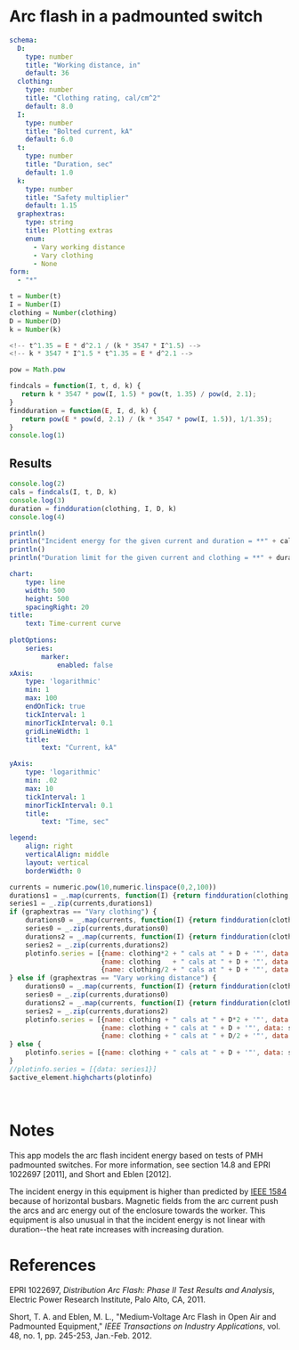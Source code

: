 
<!-- This is a trick to get the input form to the left of the results -->
<style media="screen" type="text/css">
.yamlresult {
    width: 15em; 
    float: left; 
    margin-right: 3em;
    margin-top: 1em;
    padding-left: 1em;
    padding-right: 1em;
    background-color: LightSteelBlue;
    line-height: 190%;
    -moz-border-radius: 10px;
    -webkit-border-radius: 10px;
    border-radius: 10px; 
    -khtml-border-radius: 10px;
}
</style>

# Arc flash in a padmounted switch

```yaml jquery=jsonForm name=frm
schema: 
  D:
    type: number
    title: "Working distance, in"
    default: 36
  clothing:
    type: number
    title: "Clothing rating, cal/cm^2"
    default: 8.0
  I:
    type: number
    title: "Bolted current, kA"
    default: 6.0
  t:
    type: number
    title: "Duration, sec"
    default: 1.0
  k:
    type: number
    title: "Safety multiplier"
    default: 1.15
  graphextras: 
    type: string
    title: Plotting extras
    enum: 
      - Vary working distance
      - Vary clothing
      - None
form: 
  - "*"
```


```js
t = Number(t)
I = Number(I)
clothing = Number(clothing)
D = Number(D)
k = Number(k)

<!-- t^1.35 = E * d^2.1 / (k * 3547 * I^1.5) -->
<!-- k * 3547 * I^1.5 * t^1.35 = E * d^2.1 -->

pow = Math.pow

findcals = function(I, t, d, k) {
   return k * 3547 * pow(I, 1.5) * pow(t, 1.35) / pow(d, 2.1);
}
findduration = function(E, I, d, k) {
   return pow(E * pow(d, 2.1) / (k * 3547 * pow(I, 1.5)), 1/1.35);
}
console.log(1)
```

## Results

```js output=markdown
console.log(2)
cals = findcals(I, t, D, k)
console.log(3)
duration = findduration(clothing, I, D, k)
console.log(4)

println()
println("Incident energy for the given current and duration = **" + cals.toFixed(2) + " cal/cm^2**")
println()
println("Duration limit for the given current and clothing = **" + duration.toFixed(2) + " secs**")

```

```yaml name=plotinfo
chart:
    type: line
    width: 500
    height: 500
    spacingRight: 20
title:
    text: Time-current curve
                
plotOptions: 
    series:
        marker: 
            enabled: false
xAxis:
    type: 'logarithmic'
    min: 1
    max: 100
    endOnTick: true
    tickInterval: 1
    minorTickInterval: 0.1
    gridLineWidth: 1
    title:
        text: "Current, kA"

yAxis:
    type: 'logarithmic'
    min: .02
    max: 10
    tickInterval: 1
    minorTickInterval: 0.1
    title:
        text: "Time, sec"

legend: 
    align: right
    verticalAlign: middle
    layout: vertical
    borderWidth: 0
```

```js
currents = numeric.pow(10,numeric.linspace(0,2,100)) 
durations1 = _.map(currents, function(I) {return findduration(clothing, I, D, k)})
series1 = _.zip(currents,durations1)
if (graphextras == "Vary clothing") {
    durations0 = _.map(currents, function(I) {return findduration(clothing * 2, I, D, k)})
    series0 = _.zip(currents,durations0)
    durations2 = _.map(currents, function(I) {return findduration(clothing / 2, I, D, k)})
    series2 = _.zip(currents,durations2)
    plotinfo.series = [{name: clothing*2 + " cals at " + D + '"', data: series0}, 
                       {name: clothing   + " cals at " + D + '"', data: series1}, 
                       {name: clothing/2 + " cals at " + D + '"', data: series2}] 
} else if (graphextras == "Vary working distance") {
    durations0 = _.map(currents, function(I) {return findduration(clothing, I, D * 2, k)})
    series0 = _.zip(currents,durations0)
    durations2 = _.map(currents, function(I) {return findduration(clothing, I, D / 2, k)})
    series2 = _.zip(currents,durations2)
    plotinfo.series = [{name: clothing + " cals at " + D*2 + '"', data: series0}, 
                       {name: clothing + " cals at " + D + '"', data: series1}, 
                       {name: clothing + " cals at " + D/2 + '"', data: series2}] 
} else {
    plotinfo.series = [{name: clothing + " cals at " + D + '"', data: series1}]
}
//plotinfo.series = [{data: series1}]
$active_element.highcharts(plotinfo)
```

</br>

# Notes

This app models the arc flash incident energy based on tests of PMH
padmounted switches. For more information, see section 14.8 and 
EPRI 1022697 [2011], and Short and Eblen [2012].

The incident energy in this equipment is higher than predicted by
[IEEE 1584](mdpad.html?1584.md) because of horizontal busbars.
Magnetic fields from the arc current push the arcs and arc energy out
of the enclosure towards the worker. This equipment is also unusual in
that the incident energy is not linear with duration--the heat rate
increases with increasing duration.

# References

EPRI 1022697, *Distribution Arc Flash: Phase II Test Results and
Analysis*, Electric Power Research Institute, Palo Alto, CA, 2011.

Short, T. A. and Eblen, M. L., "Medium-Voltage Arc Flash in Open Air
and Padmounted Equipment," *IEEE Transactions on Industry Applications*,
vol. 48, no. 1, pp. 245-253, Jan.-Feb. 2012.


